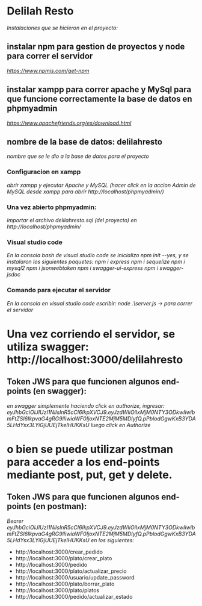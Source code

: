 # Delilah Resto
_Instalaciones que se hicieron en el proyecto:_
## instalar npm para gestion de proyectos y node para correr el servidor
_https://www.npmjs.com/get-npm_

## instalar xampp para correr apache y MySql para que funcione correctamente la base de datos en phpmyadmin
_https://www.apachefriends.org/es/download.html_

## nombre de la base de datos: delilahresto
_nombre que se le dio a la base de datos para el proyecto_

### Configuracion en xampp
_abrir xampp y ejecutar Apache y MySQL (hacer click en la accion Admin de MySQL desde xampp para abrir http://localhost/phpmyadmin/)_


### Una vez abierto phpmyadmin:
_importar el archivo delilahresto.sql (del proyecto) en http://localhost/phpmyadmin/_

### Visual studio code
_En la consola bash de visual studio code se inicializo npm init --yes, y se instalaron los siguientes paquetes:_
    _npm i express_
    _npm i sequelize_
    _npm i mysql2_
    _npm i jsonwebtoken_
    _npm i swagger-ui-express_
    _npm i swagger-jsdoc_

### Comando para ejecutar el servidor
_En la consola en visual studio code escribir: node .\server.js           -> para correr el servidor_

# Una vez corriendo el servidor, se utiliza swagger: http://localhost:3000/delilahresto 

## Token JWS para que funcionen algunos end-points (en swagger):
_en swagger simplemente haciendo click en authorize, ingresar: eyJhbGciOiJIUzI1NiIsInR5cCI6IkpXVCJ9.eyJzdWIiOiIxMjM0NTY3ODkwIiwibmFtZSI6IkpvaG4gRG9lIiwiaWF0IjoxNTE2MjM5MDIyfQ.pPblodGgwKxB3YDA5LHdYsx3LYiGjUUEjTkeIHUKKsU_
_luego click en Authorize_

# o bien se puede utilizar postman para acceder a los end-points mediante post, put, get y delete.

## Token JWS para que funcionen algunos end-points (en postman):
_Bearer eyJhbGciOiJIUzI1NiIsInR5cCI6IkpXVCJ9.eyJzdWIiOiIxMjM0NTY3ODkwIiwibmFtZSI6IkpvaG4gRG9lIiwiaWF0IjoxNTE2MjM5MDIyfQ.pPblodGgwKxB3YDA5LHdYsx3LYiGjUUEjTkeIHUKKsU en los siguientes:_
* http://localhost:3000/crear_pedido
* http://localhost:3000/plato/crear_plato
* http://localhost:3000/pedido
* http://localhost:3000/plato/actualizar_precio
* http://localhost:3000/usuario/update_password
* http://localhost:3000/plato/borrar_plato
* http://localhost:3000/plato/platos
* http://localhost:3000/pedido/actualizar_estado

